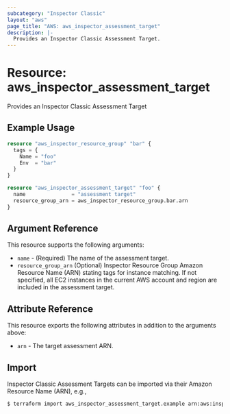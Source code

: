 ```yaml
---
subcategory: "Inspector Classic"
layout: "aws"
page_title: "AWS: aws_inspector_assessment_target"
description: |-
  Provides an Inspector Classic Assessment Target.
---
```


# Resource: aws_inspector_assessment_target

Provides an Inspector Classic Assessment Target

## Example Usage

```terraform
resource "aws_inspector_resource_group" "bar" {
  tags = {
    Name = "foo"
    Env  = "bar"
  }
}

resource "aws_inspector_assessment_target" "foo" {
  name               = "assessment target"
  resource_group_arn = aws_inspector_resource_group.bar.arn
}
```

## Argument Reference

This resource supports the following arguments:

* `name` - (Required) The name of the assessment target.
* `resource_group_arn` (Optional) Inspector Resource Group Amazon Resource Name (ARN) stating tags for instance matching. If not specified, all EC2 instances in the current AWS account and region are included in the assessment target.

## Attribute Reference

This resource exports the following attributes in addition to the arguments above:

* `arn` - The target assessment ARN.

## Import

Inspector Classic Assessment Targets can be imported via their Amazon Resource Name (ARN), e.g.,

```sh
$ terraform import aws_inspector_assessment_target.example arn:aws:inspector:us-east-1:123456789012:target/0-xxxxxxx
```
